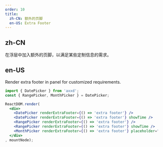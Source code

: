 ```yaml
---
order: 10
title:
  zh-CN: 额外的页脚
  en-US: Extra Footer
---
```


## zh-CN

在浮层中加入额外的页脚，以满足某些定制信息的需求。

## en-US

Render extra footer in panel for customized requirements.

````jsx
import { DatePicker } from 'axxd';
const { RangePicker, MonthPicker } = DatePicker;

ReactDOM.render(
  <div>
    <DatePicker renderExtraFooter={() => 'extra footer'} />
    <DatePicker renderExtraFooter={() => 'extra footer'} showTime />
    <RangePicker renderExtraFooter={() => 'extra footer'} />
    <RangePicker renderExtraFooter={() => 'extra footer'} showTime />
    <MonthPicker renderExtraFooter={() => 'extra footer'} placeholder="Select month" />
  </div>
, mountNode);
````
